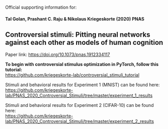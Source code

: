 Official supporting information for:

#### Tal Golan, Prashant C. Raju & Nikolaus Kriegeskorte (2020) PNAS 
## Controversial stimuli: Pitting neural networks against each other as models of human cognition
Paper link: https://doi.org/10.1073/pnas.1912334117

**To begin with controversial stimulus optimization in PyTorch, follow this tutorial:**\
https://github.com/kriegeskorte-lab/controversial_stimuli_tutorial

Stimuli and behavioral results for Experiment 1 (MNIST) can be found here:\
https://github.com/kriegeskorte-lab/PNAS_2020_Controversial_Stimuli/tree/master/experiment_1_results

Stimuli and behavioral results for Experiment 2 (CIFAR-10) can be found here:\
https://github.com/kriegeskorte-lab/PNAS_2020_Controversial_Stimuli/tree/master/experiment_2_results

<!---  (Experiment 1 (MNIST) controversial stimuli optimization code (TensorFlow 1.x + PyTorch) can be found here: (coming soon)--->

<!---  (Experiment 2 (CIFAR-10) controversial stimuli optimization code (PyTorch) can be found here: (coming soon)--->
